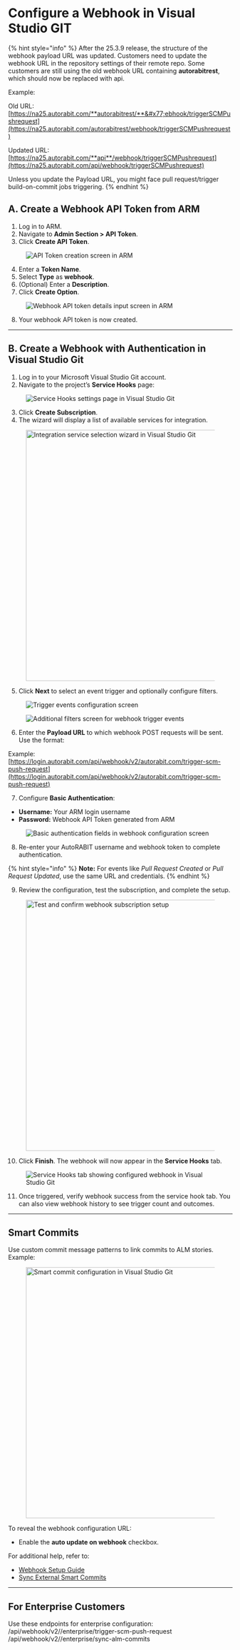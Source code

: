# Configure a Webhook in Visual Studio GIT

{% hint style="info" %}
After the 25.3.9 release, the structure of the webhook payload URL was updated. Customers need to update the webhook URL in the repository settings of their remote repo. Some customers are still using the old webhook URL containing **autorabitrest**, which should now be replaced with api.

Example:

Old URL: [https://na25.autorabit.com/**autorabitrest/**&#x77;ebhook/triggerSCMPushrequest](https://na25.autorabit.com/autorabitrest/webhook/triggerSCMPushrequest)

Updated URL: [https://na25.autorabit.com/**api**/webhook/triggerSCMPushrequest](https://na25.autorabit.com/api/webhook/triggerSCMPushrequest)

Unless you update the Payload URL, you might face pull request/trigger build-on-commit jobs triggering.
{% endhint %}

## A. Create a Webhook API Token from ARM

1. Log in to ARM.
2. Navigate to **Admin Section > API Token**.
3. Click **Create API Token**.

<figure><img src="../../../../.gitbook/assets/image (991).png" alt="API Token creation screen in ARM"><figcaption></figcaption></figure>

4. Enter a **Token Name**.
5. Select **Type** as **webhook**.
6. (Optional) Enter a **Description**.
7. Click **Create Option**.

<figure><img src="../../../../.gitbook/assets/image (992).png" alt="Webhook API token details input screen in ARM"><figcaption></figcaption></figure>

8. Your webhook API token is now created.

***

## B. Create a Webhook with Authentication in Visual Studio Git

1. Log in to your Microsoft Visual Studio Git account.
2. Navigate to the project’s **Service Hooks** page:

<figure><img src="../../../../.gitbook/assets/image (993).png" alt="Service Hooks settings page in Visual Studio Git"><figcaption></figcaption></figure>

3. Click **Create Subscription**.
4. The wizard will display a list of available services for integration.

<figure><img src="../../../../.gitbook/assets/image (994).png" alt="Integration service selection wizard in Visual Studio Git" width="563"><figcaption></figcaption></figure>

5. Click **Next** to select an event trigger and optionally configure filters.

<figure><img src="../../../../.gitbook/assets/image (995).png" alt="Trigger events configuration screen"><figcaption></figcaption></figure>

<figure><img src="../../../../.gitbook/assets/image (996).png" alt="Additional filters screen for webhook trigger events"><figcaption></figcaption></figure>

6. Enter the **Payload URL** to which webhook POST requests will be sent. Use the format:

Example:\
[https://login.autorabit.com/api/webhook/v2/autorabit.com/trigger-scm-push-request](https://login.autorabit.com/api/webhook/v2/autorabit.com/trigger-scm-push-request)

7. Configure **Basic Authentication**:

* **Username:** Your ARM login username
* **Password:** Webhook API Token generated from ARM

<figure><img src="../../../../.gitbook/assets/image (997).png" alt="Basic authentication fields in webhook configuration screen"><figcaption></figcaption></figure>

8. Re-enter your AutoRABIT username and webhook token to complete authentication.

{% hint style="info" %}
**Note:** For events like _Pull Request Created_ or _Pull Request Updated_, use the same URL and credentials.
{% endhint %}

9. Review the configuration, test the subscription, and complete the setup.

<figure><img src="../../../../.gitbook/assets/image (998).png" alt="Test and confirm webhook subscription setup" width="563"><figcaption></figcaption></figure>

10. Click **Finish**. The webhook will now appear in the **Service Hooks** tab.

<figure><img src="../../../../.gitbook/assets/image (999).png" alt="Service Hooks tab showing configured webhook in Visual Studio Git"><figcaption></figcaption></figure>

11. Once triggered, verify webhook success from the service hook tab. You can also view webhook history to see trigger count and outcomes.

***

## Smart Commits

Use custom commit message patterns to link commits to ALM stories.\
Example:

<figure><img src="../../../../.gitbook/assets/image (990).png" alt="Smart commit configuration in Visual Studio Git" width="563"><figcaption></figcaption></figure>

To reveal the webhook configuration URL:

* Enable the **auto update on webhook** checkbox.

For additional help, refer to:

* [Webhook Setup Guide](file://product-guides/arm/arm-features/webhooks)
* [Sync External Smart Commits](file://product-guides/arm/arm-features/version-control/introduction-to-version-control/version-control-repositories-summary)

***

## For Enterprise Customers

Use these endpoints for enterprise configuration: /api/webhook/v2//enterprise/trigger-scm-push-request /api/webhook/v2//enterprise/sync-alm-commits
